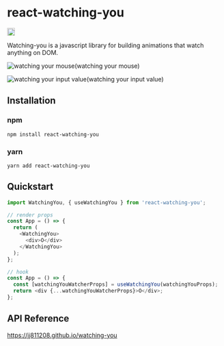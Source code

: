 # react-watching-you

<a href="https://www.npmjs.com/package/react-watching-you"><img src="https://badge.fury.io/js/react-watching-you.svg" alt="npm version" height="18"></a>

Watching-you is a javascript library for building animations that watch anything on DOM.

![watching your mouse](https://github.com/jj811208/watching-you/blob/main/static/1.gif)(watching your mouse)

![watching your input value](https://github.com/jj811208/watching-you/blob/main/static/2.gif)(watching your input value)

## Installation

### npm

```
npm install react-watching-you
```

### yarn

```
yarn add react-watching-you
```

## Quickstart

```javascript
import WatchingYou, { useWatchingYou } from 'react-watching-you';

// render props
const App = () => {
  return (
    <WatchingYou>
      <div>O</div>
    </WatchingYou>
  );
};

// hook
const App = () => {
  const [watchingYouWatcherProps] = useWatchingYou(watchingYouProps);
  return <div {...watchingYouWatcherProps}>O</div>;
};
```

## API Reference

<a href="https://jj811208.github.io/watching-you" target="_blank">https://jj811208.github.io/watching-you</a>
